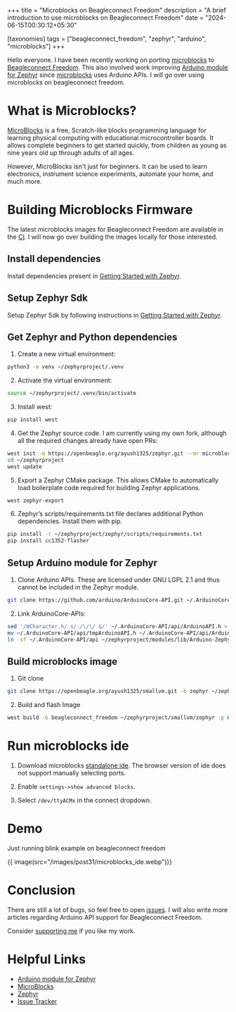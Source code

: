 +++
title = "Microblocks on Beagleconnect Freedom"
description = "A brief introduction to use microblocks on Beagleconnect Freedom"
date = "2024-06-15T00:30:12+05:30"

[taxonomies]
tags = ["beagleconnect_freedom", "zephyr", "arduino", "microblocks"]
+++

Hello everyone. I have been recently working on porting [microblocks](https://microblocks.fun/) to [Beagleconnect Freedom](https://www.beagleboard.org/boards/beagleconnect-freedom). This also involved work improving [Arduino module for Zephyr](https://github.com/zephyrproject-rtos/gsoc-2022-arduino-core) since [microblocks](https://microblocks.fun/) uses Arduino APIs. I will go over using microblocks on beagleconnect freedom.

<!-- more -->

# What is Microblocks?

[MicroBlocks](https://microblocks.fun/) is a free, Scratch-like blocks programming language for learning physical computing with educational microcontroller boards. It allows complete beginners to get started quickly, from children as young as nine years old up through adults of all ages.

However, MicroBlocks isn't just for beginners. It can be used to learn electronics, instrument science experiments, automate your home, and much more.

# Building Microblocks Firmware

The latest microblocks images for Beagleconnect Freedom are available in the [CI](https://openbeagle.org/ayush1325/zephyr/-/artifacts). I will now go over building the images locally for those interested.

## Install dependencies

Install dependencies present in [Getting Started with Zephyr](https://docs.zephyrproject.org/latest/develop/getting_started/index.html).

## Setup Zephyr Sdk

Setup Zephyr Sdk by following instructions in [Getting Started with Zephyr](https://docs.zephyrproject.org/latest/develop/getting_started/index.html).

## Get Zephyr and Python dependencies

1. Create a new virtual environment:

```bash
python3 -m venv ~/zephyrproject/.venv
```

2. Activate the virtual environment:

```bash
source ~/zephyrproject/.venv/bin/activate
```

3. Install west:

```bash
pip install west
```

4. Get the Zephyr source code. I am currently using my own fork, although all the required changes already have open PRs:

```bash
west init -m https://openbeagle.org/ayush1325/zephyr.git --mr microblocks ~/zephyrproject
cd ~/zephyrproject
west update
```

5. Export a Zephyr CMake package. This allows CMake to automatically load boilerplate code required for building Zephyr applications.

```bash
west zephyr-export
```

6. Zephyr’s scripts/requirements.txt file declares additional Python dependencies. Install them with pip.

```bash
pip install -r ~/zephyrproject/zephyr/scripts/requirements.txt
pip install cc1352-flasher
```

## Setup Arduino module for Zephyr

1. Clone Arduino APIs. These are licensed under GNU LGPL 2.1 and thus cannot be included in the Zephyr module.

```bash
git clone https://github.com/arduino/ArduinoCore-API.git ~/.ArduinoCore-API
```

2. Link ArduinoCore-APIs:

```bash
sed '/WCharacter.h/ s/./\/\/ &/' ~/.ArduinoCore-API/api/ArduinoAPI.h > ~/.ArduinoCore-API/api/tmpArduinoAPI.h
mv ~/.ArduinoCore-API/api/tmpArduinoAPI.h ~/.ArduinoCore-API/api/ArduinoAPI.h
ln -sf ~/.ArduinoCore-API/api ~/zephyrproject/modules/lib/Arduino-Zephyr-API/cores/arduino/.
```

## Build microblocks image

1. Git clone

```bash
git clone https://openbeagle.org/ayush1325/smallvm.git -b zephyr ~/zephyrproject/
```

2. Build and flash Image

```bash
west build -b beagleconnect_freedom ~/zephyrproject/smallvm/zephyr -p && west flash
```

# Run microblocks ide

1. Download microblocks [standalone ide](https://microblocks.fun/download). The browser version of ide does not support manually selecting ports.

2. Enable `settings->show advanced blocks`.

3. Select `/dev/ttyACMx` in the connect dropdown.

# Demo

Just running blink example on beagleconnect freedom

{{ image(src="/images/post31/microblocks_ide.webp")}}

# Conclusion
There are still a lot of bugs, so feel free to open [issues](https://openbeagle.org/ayush1325/smallvm/-/issues). I will also write more articles regarding Arduino API support for Beagleconnect Freedom.

Consider [supporting me](@/pages/about.md) if you like my work.

# Helpful Links
- [Arduino module for Zephyr](https://github.com/zephyrproject-rtos/gsoc-2022-arduino-core)
- [MicroBlocks](https://microblocks.fun/)
- [Zephyr](https://www.zephyrproject.org/)
- [Issue Tracker](https://openbeagle.org/ayush1325/smallvm/-/issues)

